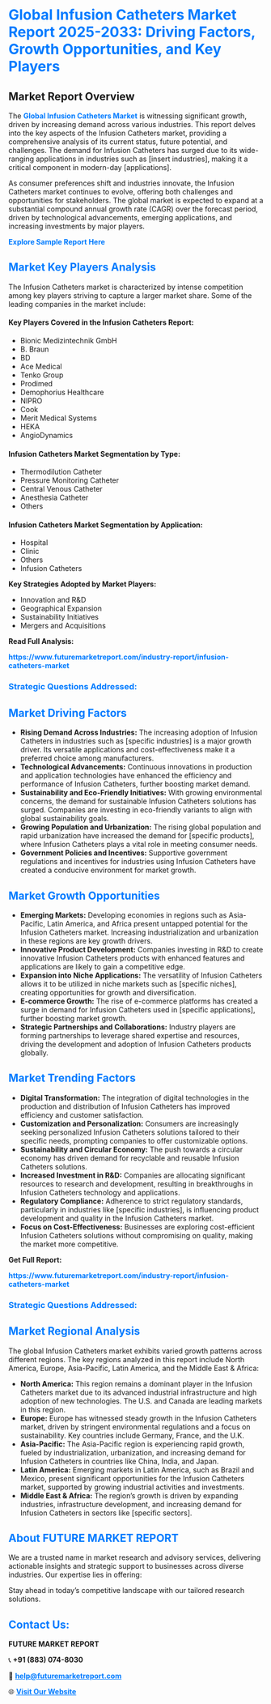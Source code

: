 <h1 style="color: #007BFF;">Global Infusion Catheters Market Report 2025-2033: Driving Factors, Growth Opportunities, and Key Players</h1>

<section id="overview">
<h2>Market Report Overview</h2>
<p>The <a href="https://www.futuremarketreport.com/industry-report/infusion-catheters-market" style="color: #007BFF; text-decoration: none;"><strong>Global Infusion Catheters Market</strong></a> is witnessing significant growth, driven by increasing demand across various industries. This report delves into the key aspects of the Infusion Catheters market, providing a comprehensive analysis of its current status, future potential, and challenges. The demand for Infusion Catheters has surged due to its wide-ranging applications in industries such as [insert industries], making it a critical component in modern-day [applications].</p>
<p>As consumer preferences shift and industries innovate, the Infusion Catheters market continues to evolve, offering both challenges and opportunities for stakeholders. The global market is expected to expand at a substantial compound annual growth rate (CAGR) over the forecast period, driven by technological advancements, emerging applications, and increasing investments by major players.</p>
</section>

<section id="overview">
<p><a href="https://www.futuremarketreport.com/request-sample/reportId=123481" style="color: #007BFF; text-decoration: none;"><strong>Explore Sample Report Here</strong></a></p>
</section>

<section id="key-players">
<h2 style="color: #007BFF;">Market Key Players Analysis</h2>
<p>The Infusion Catheters market is characterized by intense competition among key players striving to capture a larger market share. Some of the leading companies in the market include:</p>
<h4>Key Players Covered in the Infusion Catheters Report:</h4>
<ul><li>Bionic Medizintechnik GmbH</li><li>B. Braun</li><li>BD</li><li>Ace Medical</li><li>Tenko Group</li><li>Prodimed</li><li>Demophorius Healthcare</li><li>NIPRO</li><li>Cook</li><li>Merit Medical Systems</li><li>HEKA</li><li>AngioDynamics</li></ul>
<h4>Infusion Catheters Market Segmentation by Type:</h4>
<ul><li>Thermodilution Catheter</li><li>Pressure Monitoring Catheter</li><li>Central Venous Catheter</li><li>Anesthesia Catheter</li><li>Others</li></ul>

<h4>Infusion Catheters Market Segmentation by Application:</h4>
<ul><li>Hospital</li><li>Clinic</li><li>Others</li><li>Infusion Catheters</li></ul>
<p><strong>Key Strategies Adopted by Market Players:</strong></p>
<ul>
<li>Innovation and R&D</li>
<li>Geographical Expansion</li>
<li>Sustainability Initiatives</li>
<li>Mergers and Acquisitions</li>
</ul>
</section>

<section>
<p><strong>Read Full Analysis: </strong></p><a href="https://www.futuremarketreport.com/industry-report/infusion-catheters-market" style="color: #007BFF; text-decoration: none;"><strong>https://www.futuremarketreport.com/industry-report/infusion-catheters-market</strong></a>
<h3 style="color: #007BFF;">Strategic Questions Addressed:</h3>
</section>

<section id="driving-factors">
<h2 style="color: #007BFF;">Market Driving Factors</h2>
<ul>
<li><strong>Rising Demand Across Industries:</strong> The increasing adoption of Infusion Catheters in industries such as [specific industries] is a major growth driver. Its versatile applications and cost-effectiveness make it a preferred choice among manufacturers.</li>
<li><strong>Technological Advancements:</strong> Continuous innovations in production and application technologies have enhanced the efficiency and performance of Infusion Catheters, further boosting market demand.</li>
<li><strong>Sustainability and Eco-Friendly Initiatives:</strong> With growing environmental concerns, the demand for sustainable Infusion Catheters solutions has surged. Companies are investing in eco-friendly variants to align with global sustainability goals.</li>
<li><strong>Growing Population and Urbanization:</strong> The rising global population and rapid urbanization have increased the demand for [specific products], where Infusion Catheters plays a vital role in meeting consumer needs.</li>
<li><strong>Government Policies and Incentives:</strong> Supportive government regulations and incentives for industries using Infusion Catheters have created a conducive environment for market growth.</li>
</ul>
</section>

<section id="growth-opportunities">
<h2 style="color: #007BFF;">Market Growth Opportunities</h2>
<ul>
<li><strong>Emerging Markets:</strong> Developing economies in regions such as Asia-Pacific, Latin America, and Africa present untapped potential for the Infusion Catheters market. Increasing industrialization and urbanization in these regions are key growth drivers.</li>
<li><strong>Innovative Product Development:</strong> Companies investing in R&D to create innovative Infusion Catheters products with enhanced features and applications are likely to gain a competitive edge.</li>
<li><strong>Expansion into Niche Applications:</strong> The versatility of Infusion Catheters allows it to be utilized in niche markets such as [specific niches], creating opportunities for growth and diversification.</li>
<li><strong>E-commerce Growth:</strong> The rise of e-commerce platforms has created a surge in demand for Infusion Catheters used in [specific applications], further boosting market growth.</li>
<li><strong>Strategic Partnerships and Collaborations:</strong> Industry players are forming partnerships to leverage shared expertise and resources, driving the development and adoption of Infusion Catheters products globally.</li>
</ul>
</section>

<section id="trending-factors">
<h2 style="color: #007BFF;">Market Trending Factors</h2>
<ul>
<li><strong>Digital Transformation:</strong> The integration of digital technologies in the production and distribution of Infusion Catheters has improved efficiency and customer satisfaction.</li>
<li><strong>Customization and Personalization:</strong> Consumers are increasingly seeking personalized Infusion Catheters solutions tailored to their specific needs, prompting companies to offer customizable options.</li>
<li><strong>Sustainability and Circular Economy:</strong> The push towards a circular economy has driven demand for recyclable and reusable Infusion Catheters solutions.</li>
<li><strong>Increased Investment in R&D:</strong> Companies are allocating significant resources to research and development, resulting in breakthroughs in Infusion Catheters technology and applications.</li>
<li><strong>Regulatory Compliance:</strong> Adherence to strict regulatory standards, particularly in industries like [specific industries], is influencing product development and quality in the Infusion Catheters market.</li>
<li><strong>Focus on Cost-Effectiveness:</strong> Businesses are exploring cost-efficient Infusion Catheters solutions without compromising on quality, making the market more competitive.</li>
</ul>
</section>

<section>
<p><strong>Get Full Report: </strong></p><a href="https://www.futuremarketreport.com/industry-report/infusion-catheters-market" style="color: #007BFF; text-decoration: none;"><strong>https://www.futuremarketreport.com/industry-report/infusion-catheters-market</strong></a>
<h3 style="color: #007BFF;">Strategic Questions Addressed:</h3>
</section>


<section id="regional-analysis">
<h2 style="color: #007BFF;">Market Regional Analysis</h2>
<p>The global Infusion Catheters market exhibits varied growth patterns across different regions. The key regions analyzed in this report include North America, Europe, Asia-Pacific, Latin America, and the Middle East & Africa:</p>
<ul>
<li><strong>North America:</strong> This region remains a dominant player in the Infusion Catheters market due to its advanced industrial infrastructure and high adoption of new technologies. The U.S. and Canada are leading markets in this region.</li>
<li><strong>Europe:</strong> Europe has witnessed steady growth in the Infusion Catheters market, driven by stringent environmental regulations and a focus on sustainability. Key countries include Germany, France, and the U.K.</li>
<li><strong>Asia-Pacific:</strong> The Asia-Pacific region is experiencing rapid growth, fueled by industrialization, urbanization, and increasing demand for Infusion Catheters in countries like China, India, and Japan.</li>
<li><strong>Latin America:</strong> Emerging markets in Latin America, such as Brazil and Mexico, present significant opportunities for the Infusion Catheters market, supported by growing industrial activities and investments.</li>
<li><strong>Middle East & Africa:</strong> The region’s growth is driven by expanding industries, infrastructure development, and increasing demand for Infusion Catheters in sectors like [specific sectors].</li>
</ul>
</section>

<footer>
<h2 style="color: #007BFF;">About FUTURE MARKET REPORT</h2>
<p>We are a trusted name in market research and advisory services, delivering actionable insights and strategic support to businesses across diverse industries. Our expertise lies in offering:</p>

<p>Stay ahead in today’s competitive landscape with our tailored research solutions.</p>

<h2 style="color: #007BFF;">Contact Us:</h2>
<p><strong>FUTURE MARKET REPORT</strong></p>
<p>📞 <strong>+91 (883) 074-8030</strong></p>
<p>📧 <strong><a href="mailto:help@futuremarketreport.com" style="color: #007BFF;">help@futuremarketreport.com</a></strong></p>
<p>🌐 <strong><a href="https://www.futuremarketreport.com/" style="color: #007BFF;">Visit Our Website</a></strong></p>
</footer>